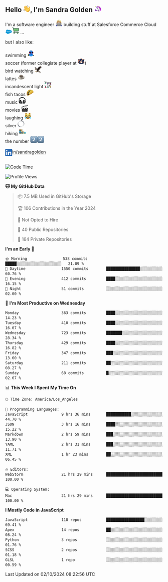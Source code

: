 ## Hello <img src="./static/emoji/wave.png" width="22" />, I'm Sandra Golden <img src="./static/emoji/unicorn-face.png" width="22" />

I'm a software engineer <img src="./static/emoji/female-technologist.png" width="22" /> building stuff at Salesforce Commerce Cloud <img src="./static/emoji/salesforce.png" width="22" /><img src="./static/emoji/commerce-cloud.png" width="22" />&nbsp;...

but I also like:<br/><br/>
swimming <img alt="swimming" src="./static/emoji/keep-swimming.png" width="22" /><br/>
soccer  (former collegiate player at <img src="./static/emoji/auburn.png" width="22" />)<br/>
bird watching <img src="./static/emoji/eagle.png" width="22" /><br/>
lattes <img src="./static/emoji/coffee.png" width="22" /><br/>
incandescent light <img src="./static/emoji/lights.png" width="22" /><br/>
fish tacos <img src="./static/emoji/taco.png" width="22" /><br/>
music <img src="./static/emoji/headphones.png" width="22" /><br/>
movies <img src="./static/emoji/movie-clapper.png" width="22" /><br/>
laughing <img src="./static/emoji/joy-cat.png" width="22" /><br/>
silver <img src="./static/emoji/silver-hoop.png" width="22" /><br/>
hiking <img src="./static/emoji/hiker.png" width="22" /><br/>
the number <img src="./static/emoji/two.png" width="22" /><img src="./static/emoji/two.png" width="22" />
<br/><br/>
<img align="left" alt="Sandra Golden | LinkedIn" width="22px" src="./static/emoji/linkedin.png" /> <a href="https://www.linkedin.com/in/sandragolden/">in/sandragolden</a>
<br/><br/>
<!--START_SECTION:waka-->
![Code Time](http://img.shields.io/badge/Code%20Time-143%20hrs%2019%20mins-blue)

![Profile Views](http://img.shields.io/badge/Profile%20Views-0-blue)

**🐱 My GitHub Data** 

> 📦 7.5 MB Used in GitHub's Storage 
 > 
> 🏆 106 Contributions in the Year 2024
 > 
> 🚫 Not Opted to Hire
 > 
> 📜 40 Public Repositories 
 > 
> 🔑 164 Private Repositories 
 > 
**I'm an Early 🐤** 

```text
🌞 Morning                538 commits         █████░░░░░░░░░░░░░░░░░░░░   21.09 % 
🌆 Daytime                1550 commits        ███████████████░░░░░░░░░░   60.76 % 
🌃 Evening                412 commits         ████░░░░░░░░░░░░░░░░░░░░░   16.15 % 
🌙 Night                  51 commits          ░░░░░░░░░░░░░░░░░░░░░░░░░   02.00 % 
```
📅 **I'm Most Productive on Wednesday** 

```text
Monday                   363 commits         ████░░░░░░░░░░░░░░░░░░░░░   14.23 % 
Tuesday                  410 commits         ████░░░░░░░░░░░░░░░░░░░░░   16.07 % 
Wednesday                723 commits         ███████░░░░░░░░░░░░░░░░░░   28.34 % 
Thursday                 429 commits         ████░░░░░░░░░░░░░░░░░░░░░   16.82 % 
Friday                   347 commits         ███░░░░░░░░░░░░░░░░░░░░░░   13.60 % 
Saturday                 211 commits         ██░░░░░░░░░░░░░░░░░░░░░░░   08.27 % 
Sunday                   68 commits          █░░░░░░░░░░░░░░░░░░░░░░░░   02.67 % 
```


📊 **This Week I Spent My Time On** 

```text
🕑︎ Time Zone: America/Los_Angeles

💬 Programming Languages: 
JavaScript               9 hrs 36 mins       ███████████░░░░░░░░░░░░░░   44.70 % 
JSON                     3 hrs 16 mins       ████░░░░░░░░░░░░░░░░░░░░░   15.22 % 
Markdown                 2 hrs 59 mins       ███░░░░░░░░░░░░░░░░░░░░░░   13.90 % 
YAML                     2 hrs 31 mins       ███░░░░░░░░░░░░░░░░░░░░░░   11.71 % 
XML                      1 hr 23 mins        ██░░░░░░░░░░░░░░░░░░░░░░░   06.45 % 

🔥 Editors: 
WebStorm                 21 hrs 29 mins      █████████████████████████   100.00 % 

💻 Operating System: 
Mac                      21 hrs 29 mins      █████████████████████████   100.00 % 
```

**I Mostly Code in JavaScript** 

```text
JavaScript               118 repos           █████████████████░░░░░░░░   69.41 % 
Apex                     14 repos            ██░░░░░░░░░░░░░░░░░░░░░░░   08.24 % 
Python                   3 repos             ░░░░░░░░░░░░░░░░░░░░░░░░░   01.76 % 
SCSS                     2 repos             ░░░░░░░░░░░░░░░░░░░░░░░░░   01.18 % 
GLSL                     1 repo              ░░░░░░░░░░░░░░░░░░░░░░░░░   00.59 % 
```




 Last Updated on 02/10/2024 08:22:56 UTC
<!--END_SECTION:waka-->
